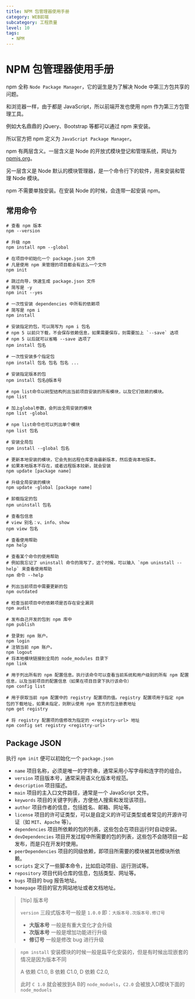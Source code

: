 ```yaml
---
title: NPM 包管理器使用手册
category: WEB前端
subcategory: 工程质量
level: 10
tags:
  - NPM
---
```


# NPM 包管理器使用手册

npm 全称 `Node Package Manager`，它的诞生是为了解决 Node 中第三方包共享的问题。

和浏览器一样，由于都是 JavaScript，所以前端开发也使用 npm 作为第三方包管理工具。

例如大名鼎鼎的 jQuery、Bootstrap 等都可以通过 npm 来安装。

所以官方把 npm 定义为 `JavaScript Package Manager`。

npm 有两层含义。一层含义是 Node 的开放式模块登记和管理系统，网址为 [npmjs.org]()。

另一层含义是 Node 默认的模块管理器，是一个命令行下的软件，用来安装和管理 Node 模块。

npm 不需要单独安装。在安装 Node 的时候，会连带一起安装 npm。


## 常用命令

```shell
# 查看 npm 版本
npm --version

# 升级 npm 
npm install npm --global

# 在项目中初始化一个 package.json 文件
# 凡是使用 npm 来管理的项目都会有这么一个文件
npm init

# 跳过向导，快速生成 package.json 文件
# 简写是 -y
npm init --yes

# 一次性安装 dependencies 中所有的依赖项
# 简写是 npm i
npm install

# 安装指定的包，可以简写为 npm i 包名
# npm 5 以前只下载，不会保存依赖信息，如果需要保存，则需要加上 `--save` 选项
# npm 5 以后就可以省略 --save 选项了
npm install 包名

# 一次性安装多个指定包
npm install 包名 包名 包名 ...

# 安装指定版本的包
npm install 包名@版本号

# npm list命令以树型结构列出当前项目安装的所有模块，以及它们依赖的模块。
npm list

# 加上global参数，会列出全局安装的模块
npm list -global

# npm list命令也可以列出单个模块
npm list 包名

# 安装全局包
npm install --global 包名

# 更新本地安装的模块，它会先到远程仓库查询最新版本，然后查询本地版本。
# 如果本地版本不存在，或者远程版本较新，就会安装
npm update [package name]

# 升级全局安装的模块
npm update -global [package name]

# 卸载指定的包
npm uninstall 包名

# 查看包信息
# view 别名：v、info、show
npm view 包名

# 查看使用帮助
npm help

# 查看某个命令的使用帮助
# 例如我忘记了 uninstall 命令的简写了，这个时候，可以输入 `npm uninstall --help` 来查看使用帮助
npm 命令 --help

# 列出当前项目中需要更新的包
npm outdated

# 检查当前项目中的依赖项是否存在安全漏洞
npm audit

# 发布自己开发的包到 npm 库中
npm publish 

# 登录到 npm 账户。
npm login
# 注销当前 npm 账户。
npm logout
# 将本地模块链接到全局的 node_modules 目录下
npm link

# 用于列出所有的 npm 配置信息。执行该命令可以查看当前系统和用户级别的所有 npm 配置信息，以及当前项目的配置信息（如果在项目目录下执行该命令）
npm config list

# 用于获取当前 npm 配置中的 registry 配置项的值。registry 配置项用于指定 npm 包的下载地址，如果未指定，则默认使用 npm 官方的包注册表地址
npm get registry 

# 将 registry 配置项的值修改为指定的 <registry-url> 地址
npm config set registry <registry-url> 
```

## Package JSON

执行 `npm init` 便可以初始化一个 `package.json`

- `name` 项目名称，必须是唯一的字符串，通常采用小写字母和连字符的组合。
- `version` 项目版本号，通常采用语义化版本号规范。
- `description` 项目描述。
- `main` 项目的主入口文件路径，通常是一个 JavaScript 文件。
- `keywords` 项目的关键字列表，方便他人搜索和发现该项目。
- `author` 项目作者的信息，包括姓名、邮箱、网址等。
- `license` 项目的许可证类型，可以是自定义的许可证类型或者常见的开源许可证（如 `MIT`、`Apache` 等）。
- `dependencies` 项目所依赖的包的列表，这些包会在项目运行时自动安装。
- `devDependencies` 项目开发过程中所需要的包的列表，这些包不会随项目一起发布，而是只在开发时使用。
- `peerDependencies` 项目的同级依赖，即项目所需要的模块被其他模块所依赖。
- `scripts` 定义了一些脚本命令，比如启动项目、运行测试等。
- `repository` 项目代码仓库的信息，包括类型、网址等。
- `bugs` 项目的 bug 报告地址。
- `homepage` 项目的官方网站地址或者文档地址。

> [!tip] 版本号
> 
> `version` 三段式版本号一般是 `1.0.0` 即：`大版本号.次版本号.修订号`
> 
> - **大版本号** 一般是有重大变化才会升级
> - **次版本号** 一般是增加功能进行升级 
> - **修订号** 一般是修改 bug 进行升级

> `npm install` 安装模块的时候一般是扁平化安装的，但是有时候出现嵌套的情况是因为版本不同
> 
> A 依赖 C1.0,
> B 依赖 C1.0,
> D 依赖 C2.0,
> 
> 此时 `C 1.0` 就会被放到A B的 `node_moduels`，`C2.0` 会被放入D模块下面的 `node_moduels`